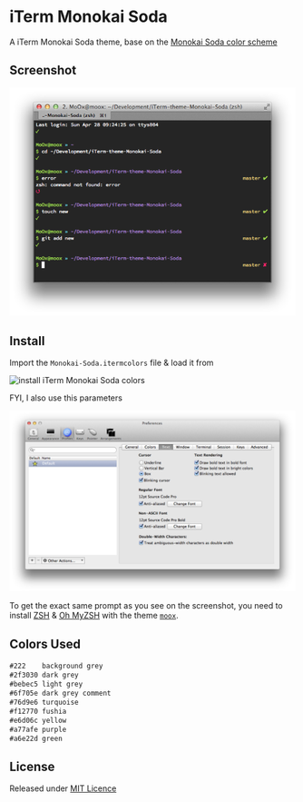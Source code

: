 # iTerm Monokai Soda

A iTerm Monokai Soda theme, base on the [Monokai Soda color scheme](https://github.com/buymeasoda/soda-theme/#bonus-options)

## Screenshot

![iTerm theme Monokai Soda](screenshot.png)

## Install

Import the `Monokai-Soda.itermcolors` file & load it from 

![install iTerm Monokai Soda colors](color.png)

FYI, I also use this parameters

![install iTerm Monokai Soda font](font.png)

To get the exact same prompt as you see on the screenshot, you need to install [ZSH](http://www.zsh.org/) & [Oh MyZSH](https://github.com/robbyrussell/oh-my-zsh) with the theme [`moox`](https://github.com/MoOx/oh-my-zsh-more-themes#moox).

## Colors Used

    #222    background grey
    #2f3030 dark grey 
    #bebec5 light grey
    #6f705e dark grey comment 
    #76d9e6 turquoise
    #f12770 fushia
    #e6d06c yellow
    #a77afe purple
    #a6e22d green

## License

Released under [MIT Licence](http://moox.mit-license.org/)